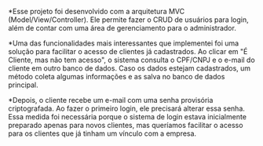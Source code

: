 *Esse projeto foi desenvolvido com a arquitetura MVC (Model/View/Controller). Ele permite fazer o CRUD de usuários para login, além de contar com uma área de gerenciamento para o administrador.

*Uma das funcionalidades mais interessantes que implementei foi uma solução para facilitar o acesso de clientes já cadastrados. Ao clicar em "É Cliente, mas não tem acesso", o sistema consulta o CPF/CNPJ e o e-mail do cliente em outro banco de dados. Caso os dados estejam cadastrados, um método coleta algumas informações e as salva no banco de dados principal.

*Depois, o cliente recebe um e-mail com uma senha provisória criptografada. Ao fazer o primeiro login, ele precisará alterar essa senha. Essa medida foi necessária porque o sistema de login estava inicialmente preparado apenas para novos clientes, mas queríamos facilitar o acesso para os clientes que já tinham um vínculo com a empresa.
